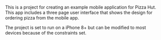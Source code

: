 This is a project for creating an example mobile application for Pizza Hut. This app includes a three page user interface that shows the design for ordering pizza from
the mobile app. 

The project is set to run on a iPhone 8+ but can be modified to most devices because of the constraints set.

